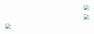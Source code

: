 <p align="center">
  <img src="https://readme-typing-svg.herokuapp.com/?lines=HeLLoWelcome+To+Address+Book+System+Programs!&font=Fira%20Code&center=true&width=380&height=50">
</p>
<p align="center">
  <img src="https://readme-typing-svg.herokuapp.com/?lines=Welcome+messages+everywhere!;Add+a+bio+to+your+profile!;Add+a+description+to+your+repo!;Make+your+readme+stand+out!&font=Fira%20Code&center=true&width=380&height=50">
</p>

<img src="https://camo.githubusercontent.com/2105cf46762da51b3eee07cd29531f7ad0d7aba0dbf24063694e3ca76a872834/68747470733a2f2f726561646d652d747970696e672d7376672e6865726f6b756170702e636f6d3f26666f6e743d49424d2b506c65782b53616e7326636f6c6f723d4637324545322673697a653d3235266c696e65733d57656c636f6d652b746f2b6d792b4769744875622b50726f66696c65213b49276d2b612b46726f6e742b656e642b646576656c6f7065723b49276d2b612b636f6d70657469746976652b70726f6772616d6d65723b49276d2b612b466c61736b2b646576656c6f706572" data-canonical-src="https://readme-typing-svg.herokuapp.com?&amp;font=IBM+Plex+Sans&amp;color=F72EE2&amp;size=25&amp;lines=Welcome+to+my+GitHub+Profile!;I'm+a+Front+end+developer;I'm+a+competitive+programmer;I'm+a+Flask+developer" style="max-width: 100%;">
